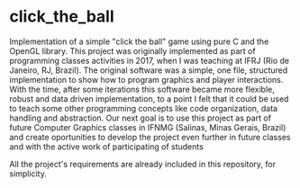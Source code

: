 # click_the_ball
Implementation of a simple "click the ball" game using pure C and the OpenGL library. This project was originally implemented as part of programming classes activities in 2017, when I was teaching at IFRJ (Rio de Janeiro, RJ, Brazil). The original software was a simple, one file, structured implementation to show how to program graphics and player interactions. With the time, after some iterations this software became more flexible, robust and data driven implementation, to a point I felt that it could be used to teach some other programming concepts like code organization, data handling and abstraction.
Our next goal is to use this project as part of future Computer Graphics classes in IFNMG (Salinas, Minas Gerais, Brazil) and create oportunities to develop the project even further in future classes and with the active work of participating of students

All the project's requirements are already included in this repository, for simplicity.
